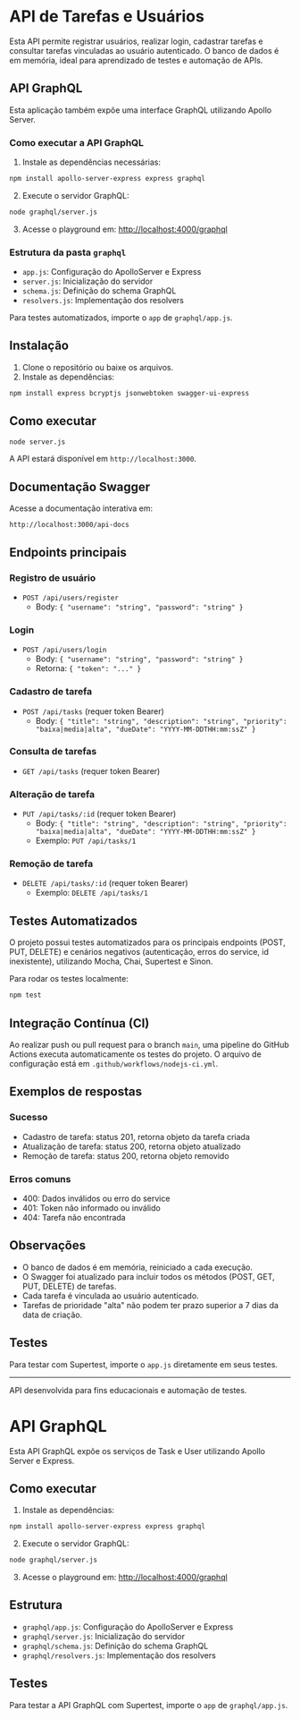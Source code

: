 # API de Tarefas e Usuários

Esta API permite registrar usuários, realizar login, cadastrar tarefas e consultar tarefas vinculadas ao usuário autenticado. O banco de dados é em memória, ideal para aprendizado de testes e automação de APIs.

## API GraphQL

Esta aplicação também expõe uma interface GraphQL utilizando Apollo Server.

### Como executar a API GraphQL

1. Instale as dependências necessárias:
  ```bash
  npm install apollo-server-express express graphql
  ```
2. Execute o servidor GraphQL:
  ```bash
  node graphql/server.js
  ```
3. Acesse o playground em: [http://localhost:4000/graphql](http://localhost:4000/graphql)

### Estrutura da pasta `graphql`
- `app.js`: Configuração do ApolloServer e Express
- `server.js`: Inicialização do servidor
- `schema.js`: Definição do schema GraphQL
- `resolvers.js`: Implementação dos resolvers

Para testes automatizados, importe o `app` de `graphql/app.js`.

## Instalação

1. Clone o repositório ou baixe os arquivos.
2. Instale as dependências:

```bash
npm install express bcryptjs jsonwebtoken swagger-ui-express
```

## Como executar

```bash
node server.js
```

A API estará disponível em `http://localhost:3000`.

## Documentação Swagger

Acesse a documentação interativa em:

```
http://localhost:3000/api-docs
```

## Endpoints principais

### Registro de usuário
- `POST /api/users/register`
  - Body: `{ "username": "string", "password": "string" }`

### Login
- `POST /api/users/login`
  - Body: `{ "username": "string", "password": "string" }`
  - Retorna: `{ "token": "..." }`


### Cadastro de tarefa
- `POST /api/tasks` (requer token Bearer)
  - Body: `{ "title": "string", "description": "string", "priority": "baixa|media|alta", "dueDate": "YYYY-MM-DDTHH:mm:ssZ" }`

### Consulta de tarefas
- `GET /api/tasks` (requer token Bearer)

### Alteração de tarefa
- `PUT /api/tasks/:id` (requer token Bearer)
  - Body: `{ "title": "string", "description": "string", "priority": "baixa|media|alta", "dueDate": "YYYY-MM-DDTHH:mm:ssZ" }`
  - Exemplo: `PUT /api/tasks/1`

### Remoção de tarefa
- `DELETE /api/tasks/:id` (requer token Bearer)
  - Exemplo: `DELETE /api/tasks/1`

## Testes Automatizados

O projeto possui testes automatizados para os principais endpoints (POST, PUT, DELETE) e cenários negativos (autenticação, erros do service, id inexistente), utilizando Mocha, Chai, Supertest e Sinon.

Para rodar os testes localmente:

```bash
npm test
```

## Integração Contínua (CI)

Ao realizar push ou pull request para o branch `main`, uma pipeline do GitHub Actions executa automaticamente os testes do projeto. O arquivo de configuração está em `.github/workflows/nodejs-ci.yml`.

## Exemplos de respostas

### Sucesso
- Cadastro de tarefa: status 201, retorna objeto da tarefa criada
- Atualização de tarefa: status 200, retorna objeto atualizado
- Remoção de tarefa: status 200, retorna objeto removido

### Erros comuns
- 400: Dados inválidos ou erro do service
- 401: Token não informado ou inválido
- 404: Tarefa não encontrada

## Observações
- O banco de dados é em memória, reiniciado a cada execução.
- O Swagger foi atualizado para incluir todos os métodos (POST, GET, PUT, DELETE) de tarefas.
- Cada tarefa é vinculada ao usuário autenticado.
- Tarefas de prioridade "alta" não podem ter prazo superior a 7 dias da data de criação.

## Testes
Para testar com Supertest, importe o `app.js` diretamente em seus testes.

---

API desenvolvida para fins educacionais e automação de testes.

# API GraphQL

Esta API GraphQL expõe os serviços de Task e User utilizando Apollo Server e Express.

## Como executar

1. Instale as dependências:
  ```bash
  npm install apollo-server-express express graphql
  ```
2. Execute o servidor GraphQL:
  ```bash
  node graphql/server.js
  ```
3. Acesse o playground em: [http://localhost:4000/graphql](http://localhost:4000/graphql)

## Estrutura
- `graphql/app.js`: Configuração do ApolloServer e Express
- `graphql/server.js`: Inicialização do servidor
- `graphql/schema.js`: Definição do schema GraphQL
- `graphql/resolvers.js`: Implementação dos resolvers

## Testes
Para testar a API GraphQL com Supertest, importe o `app` de `graphql/app.js`.
